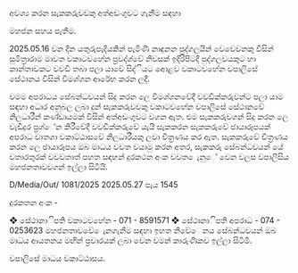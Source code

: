 අවශ්‍ය කරන සැකකරුවවකු අත්අඩංගුවට ගැනීම සඳහා

මහජන සහය පැතීම.

2025.05.16 වන දින යතුරුපැදියකින් පැමිණි නාඳුනන පුද්ගලයින් වෙවෙවනකු විසින් සුමිත්‍රාරාම මාවත වකාටවහේන ප්‍රවද්ශ්‍වේ නිවසක් ඉදිරිපිටදී පුද්ගලවයකුට හා කාන්තාවකට වවඩි තබා පලා යාවේ සිද්ියට අොළව වකාටවහේන වපාලිසේ සේථානය විසින් විමශ්‍ශන ආරේභ කරන ලදී.

වමම අපරාධය සේබන්ධවයන් සිදු කරන ලෙ විමශ්‍ශනවේදී වවඩික්කරුවන්ට පලා යාම සඳහා අධාර අනුබල ලබා දුන් සැකකරුවවකු වකාටවහේන වපාලිසේ සේථානවේ නිලධාරීන් කණ්ඩායමක් විසින් අත්අඩංගුවට වගන ඇත. එම සැකකරුවගන් සිදු කරන ලෙ වැඩිදුර ප්‍රශ්‍ේන කිරීවේදී වවඩික්කරුවේ යැයි සැකකරන සැකකරුවේ ඡායාරූපයක් අපරාධ වාතශා වකාට්ඨාසවේ නිලධාරීයකු ලවා චිත්‍රණය කර ඇත. සැකකරුවේ චිත්‍රණය කරන ලෙ ඡායාරූපය ඔබ මාධය වවත වයාමු කරන අතර, සැකකරු සේබන්ධවයන් යේ වතාරතුරක් වවවතාත් පහත සඳහන් දුරකථන අංක වවත ෙැනුේ වෙන වලස වපාලිසිය මහජනතාවවගන් ඉල්ලා සිටියි.

D/Media/Out/ 1081/2025 2025.05.27 පැය 1545

දුරකතන අංක -

❖ සේථානාිපති වකාටවහේන - 071 - 8591571 ❖ සේථානාිපති අපරාධ - 074 - 0253623 මහජනතාවවේ ෙැනගැනීම සඳහා ඉහත නිවේෙනය සේබන්ධවයන් ඔබ මාධය ආයතනය මඟින් ප්‍රචාරයක් ලබා වෙන වමන් කාරුණිකව ඉල්ලා සිටිමි.

වපාලිසේ මාධය වකාට්ඨාසය.